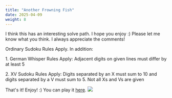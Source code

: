 ```yaml
---
title: "Another Frowning Fish"
date: 2025-04-09
weight: 8
---
```


<p>I think this has an interesting solve path. I hope you enjoy :) Please let me know what you think. I always appreciate the comments!</p>
<p>
Ordinary Sudoku Rules Apply. In addition:
</p>
<p>
1. German Whisper Rules Apply: Adjacent digits on given lines must differ by at least 5
</p>
<p>
2. XV Sudoku Rules Apply: Digits separated by an X must sum to 10 and digits separated by a V must sum to 5. Not all Xs and Vs are given
</p>
<p>That's it! Enjoy! :)
You can play it <a href="https://tinyurl.com/anotherfrowningfish">here</a>.

<img src="/Dateien/bild.php?data=2a3b3737-18175-3030304144332d31"/>
</p>